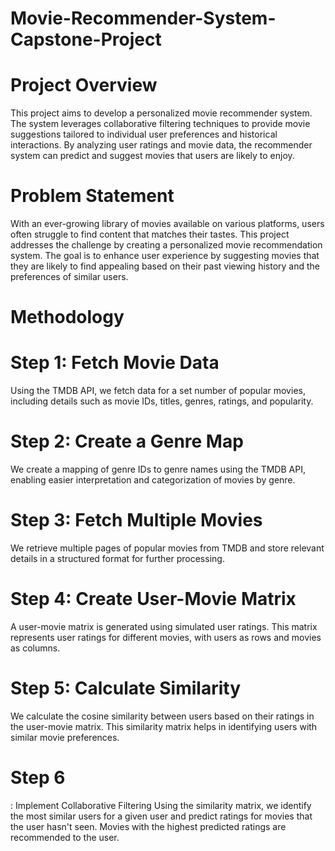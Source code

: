 # Movie-Recommender-System-Capstone-Project

# Project Overview
This project aims to develop a personalized movie recommender system. The system leverages collaborative filtering techniques to provide movie suggestions tailored to individual user preferences and historical interactions. By analyzing user ratings and movie data, the recommender system can predict and suggest movies that users are likely to enjoy.

# Problem Statement
With an ever-growing library of movies available on various platforms, users often struggle to find content that matches their tastes. This project addresses the challenge by creating a personalized movie recommendation system. The goal is to enhance user experience by suggesting movies that they are likely to find appealing based on their past viewing history and the preferences of similar users.

# Methodology

# Step 1: Fetch Movie Data
Using the TMDB API, we fetch data for a set number of popular movies, including details such as movie IDs, titles, genres, ratings, and popularity.

# Step 2: Create a Genre Map
We create a mapping of genre IDs to genre names using the TMDB API, enabling easier interpretation and categorization of movies by genre.

# Step 3: Fetch Multiple Movies
We retrieve multiple pages of popular movies from TMDB and store relevant details in a structured format for further processing.

# Step 4: Create User-Movie Matrix
A user-movie matrix is generated using simulated user ratings. This matrix represents user ratings for different movies, with users as rows and movies as columns.

# Step 5: Calculate Similarity
We calculate the cosine similarity between users based on their ratings in the user-movie matrix. This similarity matrix helps in identifying users with similar movie preferences.

# Step 6
: Implement Collaborative Filtering
Using the similarity matrix, we identify the most similar users for a given user and predict ratings for movies that the user hasn't seen. Movies with the highest predicted ratings are recommended to the user.

